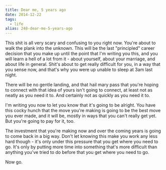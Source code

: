 ```yaml
---
title: Dear me, 5 years ago
date: 2014-12-22
tags: 
  - life
alias: 248-dear-me-5-years-ago
---
```


This shit is all very scary and confusing to you right now. You're about to walk the plank into the unknown. This will be the last "principled" career decision that you make up until the point that I'm writing you this, and you will learn a hell of a lot from it - about yourself, about your marriage, and about life in general. Shit's about to get really difficult for you, in a way that you sense now, and that's why you were up unable to sleep at 3am last night.

There will be no gentle landing, and that hail mary pass that you're hoping to connect with that idea of yours isn't going to connect, at least not as neatly as you need it to. And certainly not as quickly as you need it to.

I'm writing you now to let you know that it's going to be alright. You have this cocky hunch that the move you're making is going to be the best move you ever made, and it will be, mostly in ways that you can't really get yet. But you're going to pay for it, too.

The investment that you're making now and over the coming years is going to come back in a big way. Don't let knowing this make you work any less hard though - it's only under this pressure that you get where you need to go. It's only by putting more time into something that's more difficult than anything you've tried to do before that you get where you need to go.

Now go.
